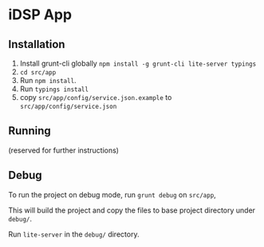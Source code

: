 # iDSP App

## Installation

1. Install grunt-cli globally `npm install -g grunt-cli lite-server typings`
1. `cd src/app`
1. Run `npm install`.
1. Run `typings install`
1. copy `src/app/config/service.json.example` to `src/app/config/service.json`


## Running
(reserved for further instructions)

## Debug
To run the project on debug mode, run `grunt debug` on `src/app`, 

This will build the project and copy the files to base project directory under `debug/`.

Run `lite-server` in the `debug/` directory.

